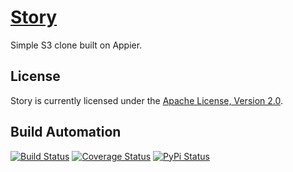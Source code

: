 # [Story](http://story.hive.pt)

Simple S3 clone built on Appier.

## License

Story is currently licensed under the [Apache License, Version 2.0](http://www.apache.org/licenses/).

## Build Automation

[![Build Status](https://travis-ci.org/hivesolutions/story.svg?branch=master)](https://travis-ci.org/hivesolutions/story)
[![Coverage Status](https://coveralls.io/repos/hivesolutions/story/badge.svg?branch=master)](https://coveralls.io/r/hivesolutions/story?branch=master)
[![PyPi Status](https://img.shields.io/pypi/v/story_python.svg)](https://pypi.python.org/pypi/story_python)
